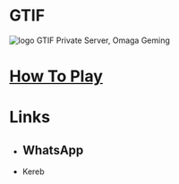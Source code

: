 # GTIF
<img src="https://media.discordapp.net/attachments/969952056989331486/1007899419271766047/unknown.png" alt="logo">
GTIF Private Server, Omaga Geming

# [How To Play](./htp.md)

# Links
- ## WhatsApp
- Kereb
